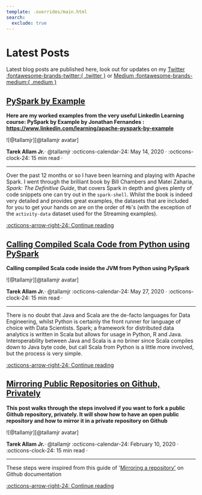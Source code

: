 ```yaml
---
template: .overrides/main.html
search:
  exclude: true
---
```


# Latest Posts

Latest blog posts are published here, look out for updates on my
[Twitter :fontawesome-brands-twitter:{ .twitter }](https://twitter.com/tallamjr) or [Medium :fontawesome-brands-medium:{ .medium }](https://medium.com/@t.allam.jr)

<!-- ########################################################################################## -->

## [PySpark by Example]

__Here are my worked examples from the very useful LinkedIn Learning course: PySpark by Example by
    Jonathan Fernandes : https://www.linkedin.com/learning/apache-pyspark-by-example__

<aside class="mdx-author" markdown>
![@tallamjr][@tallamjr avatar]

<span>__Tarek Allam Jr.__· @tallamjr</span>
<span>
:octicons-calendar-24: May 14, 2020 ·
:octicons-clock-24: 15 min read ·
<!-- [:octicons-tag-24: 7.2.6+insiders-3.0.0][insiders-3.0.0] -->
</span>
</aside>

  [@tallamjr avatar]: https://avatars.githubusercontent.com/tallamjr
  <!-- [insiders-3.0.0]: ../../insiders/changelog.md#3.0.0 -->

---

Over the past 12 months or so I have been learning and playing with Apache Spark. I went through the
brilliant book by Bill Chambers and Matei Zaharia, *Spark: The Definitive Guide*, that covers Spark
in depth and gives plenty of code snippets one can try out in the `spark-shell`. Whilst the book is
indeed very detailed and provides great examples, the datasets that are included for you to get your
hands on are on the order of `Mb`'s (with the exception of the `activity-data` dataset used for the
Streaming examples).

[:octicons-arrow-right-24: Continue reading][PySpark by Example]

  [PySpark by Example]: 2020/pyspark-by-example.md
  <!-- [insiders-3.1.1]: ../insiders/changelog.md#3.1.1 -->

<!-- ########################################################################################## -->

## [Calling Compiled Scala Code from Python using PySpark]

__Calling compiled Scala code inside the JVM from Python using PySpark__

<aside class="mdx-author" markdown>
![@tallamjr][@tallamjr avatar]

<span>__Tarek Allam Jr.__· @tallamjr</span>
<span>
:octicons-calendar-24: May 27, 2020 ·
:octicons-clock-24: 15 min read ·
<!-- [:octicons-tag-24: 7.2.6+insiders-3.0.0][insiders-3.0.0] -->
</span>
</aside>

  [@tallamjr avatar]: https://avatars.githubusercontent.com/tallamjr
  <!-- [insiders-3.0.0]: ../../insiders/changelog.md#3.0.0 -->

---

There is no doubt that Java and Scala are the de-facto languages for Data Engineering, whilst Python
is certainly the front runner for language of choice with Data Scientists. Spark; a framework for
distributed data analytics is written in Scala but allows for usage in Python, R and Java.
Interoperability between Java and Scala is a no briner since Scala compiles down to Java byte code,
but call Scala from Python is a little more involved, but the process is very simple.

[:octicons-arrow-right-24: Continue reading][Calling Compiled Scala Code from Python using PySpark]

  [Calling Compiled Scala Code from Python using PySpark]: 2020/scala-python-jvm.md
  <!-- [insiders-3.1.1]: ../insiders/changelog.md#3.1.1 -->

<!-- ########################################################################################## -->

## [Mirroring Public Repositories on Github, Privately]

__This post walks through the steps involved if you want to fork a public Github repository,
privately. It will show how to have an open public repository and how to mirror it in a private
repository on Github__

<aside class="mdx-author" markdown>
![@tallamjr][@tallamjr avatar]

<span>__Tarek Allam Jr.__· @tallamjr</span>
<span>
:octicons-calendar-24: February 10, 2020 ·
:octicons-clock-24: 15 min read ·
<!-- [:octicons-tag-24: 7.2.6+insiders-3.0.0][insiders-3.0.0] -->
</span>
</aside>

  [@tallamjr avatar]: https://avatars.githubusercontent.com/tallamjr
  <!-- [insiders-3.0.0]: ../../insiders/changelog.md#3.0.0 -->

---

These steps were inspired from this guide of '[Mirroring a
repository'](https://help.github.com/en/github/creating-cloning-and-archiving-repositories/duplicating-a-repository#mirroring-a-repository) on Github documentation

[:octicons-arrow-right-24: Continue reading][Mirroring Public Repositories on Github, Privately]

  [Mirroring Public Repositories on Github, Privately]: 2020/public-private-repos.md
  <!-- [insiders-3.1.1]: ../insiders/changelog.md#3.1.1 -->

<!-- ########################################################################################## -->

<!-- ## [Excluding content from search] -->

<!-- __The latest Insiders release brings three new simple ways to exclude dedicated -->
<!-- parts of a document from the search index, allowing for more fine-grained -->
<!-- control.__ -->

<!-- <aside class="mdx-author" markdown> -->
<!-- ![@tallamjr][@tallamjr avatar] -->

<!-- <span>__Tarek Allam Jr.__ · @tallamjr</span> -->
<!-- <span> -->
<!-- :octicons-calendar-24: September 26, 2021 · -->
<!-- :octicons-clock-24: 5 min read · -->
<!-- [:octicons-tag-24: 7.3.0+insiders-3.1.1][insiders-3.1.1] -->
<!-- </span> -->
<!-- </aside> -->

<!--   [@tallamjr avatar]: https://avatars.githubusercontent.com/tallamjr -->

<!-- --- -->

<!-- Two weeks ago, Material for MkDocs Insiders shipped a brand new search plugin, -->
<!-- yielding massive improvements in usability, but also in speed and size of the -->
<!-- search index. Interestingly, as discussed in the previous blog article, we only -->
<!-- scratched the surface of what's now possible. This release brings some useful -->
<!-- features that enhance the writing experience, allowing for more fine-grained -->
<!-- control of what pages, sections and blocks of a Markdown file should be indexed -->
<!-- by the built-in search functionality. -->

<!-- [:octicons-arrow-right-24: Continue reading][Excluding content from search] -->

<!--   [Excluding content from search]: 2021/excluding-content-from-search.md -->
<!--   [insiders-3.1.1]: ../insiders/changelog.md#3.1.1 -->

<!-- <!-1- ########################################################################################## -1-> -->

<!-- ## [Search: better, faster, smaller] -->

<!-- __This is the story of how we managed to completely rebuild client-side search, -->
<!-- delivering a significantly better user experience while making it faster and -->
<!-- smaller at the same time.__ -->

<!-- <aside class="mdx-author" markdown> -->
<!-- ![@tallamjr][@tallamjr avatar] -->

<!-- <span>__Tarek Allam Jr.__ · @tallamjr</span> -->
<!-- <span> -->
<!-- :octicons-calendar-24: September 13, 2021 · -->
<!-- :octicons-clock-24: 15 min read · -->
<!-- [:octicons-tag-24: 7.2.6+insiders-3.0.0][insiders-3.0.0] -->
<!-- </span> -->
<!-- </aside> -->

<!-- --- -->

<!-- The search of Material for MkDocs is by far one of its best and most-loved -->
<!-- assets: multilingual, offline-capable, and most importantly: _all client-side_. -->
<!-- It provides a solution to empower the users of your documentation to find what -->
<!-- they're searching for instantly without the headache of managing additional -->
<!-- servers. However, even though several iterations have been made, there's still -->
<!-- some room for improvement, which is why we rebuilt the search plugin and -->
<!-- integration from the ground up. This article shines some light on the internals -->
<!-- of the new search, why it's much more powerful than the previous version, and -->
<!-- what's about to come. -->

<!-- [:octicons-arrow-right-24: Continue reading][Search: better, faster, smaller] -->

<!--   [Search: better, faster, smaller]: 2021/search-better-faster-smaller.md -->
<!--   [insiders-3.0.0]: ../insiders/changelog.md#3.0.0 -->

